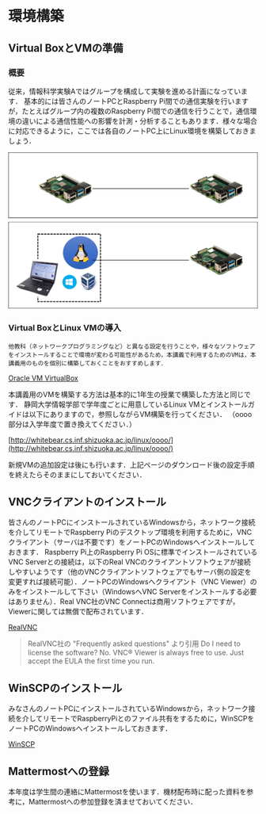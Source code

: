 # 環境構築

## Virtual BoxとVMの準備

### 概要

従来，情報科学実験Aではグループを構成して実験を進める計画になっています．
基本的には皆さんのノートPCとRaspberry Pi間での通信実験を行いますが，たとえばグループ内の複数のRaspberry Pi間での通信を行うことで，通信環境の違いによる通信性能への影響を計測・分析することもあります．様々な場合に対応できるように，ここでは各自のノートPC上にLinux環境を構築しておきましょう．

![vm-raspi.jpeg](../../images/preparation/vm-raspi.jpeg)

### Virtual BoxとLinux VMの導入

```{important}
他教科（ネットワークプログラミングなど）と異なる設定を行うことや，様々なソフトウェアをインストールすることで環境が変わる可能性があるため，本講義で利用するためのVMは，本講義用のものを個別に構築しておくことをおすすめします．
```

[Oracle VM VirtualBox](https://www.virtualbox.org/wiki/Downloads)

本講義用のVMを構築する方法は基本的に1年生の授業で構築した方法と同じです．
静岡大学情報学部で学年度ごとに用意しているLinux VMとインストールガイドは以下にありますので，参照しながらVM構築を行ってください．
（oooo部分は入学年度で置き換えてください．）

[http://whitebear.cs.inf.shizuoka.ac.jp/linux/oooo/](http://whitebear.cs.inf.shizuoka.ac.jp/linux/oooo/)

新規VMの追加設定は後にも行います．上記ページのダウンロード後の設定手順を終えたらそのままにしておいてください．

## VNCクライアントのインストール

皆さんのノートPCにインストールされているWindowsから，ネットワーク接続を介してリモートでRaspberry Piのデスクトップ環境を利用するために，VNCクライアント（サーバは不要です）をノートPCのWindowsへインストールしておきます．
Raspberry Pi上のRaspberry Pi OSに標準でインストールされているVNC Serverとの接続は，以下のReal VNCのクライアントソフトウェアが接続しやすいようです（他のVNCクライアントソフトウェアでもサーバ側の設定を変更すれば接続可能）．ノートPCのWindowsへクライアント（VNC Viewer）のみをインストールして下さい（WindowsへVNC Serverをインストールする必要はありません）．Real VNC社のVNC Connectは商用ソフトウェアですが，Viewerに関しては無償で配布されています．

[RealVNC](https://www.realvnc.com/en/connect/download/viewer/windows/)

> RealVNC社の "Frequently asked questions" より引用
> Do I need to license the software?
> No. VNC® Viewer is always free to use. Just accept the EULA the first time you run.

## WinSCPのインストール

みなさんのノートPCにインストールされているWindowsから，ネットワーク接続を介してリモートでRaspberryPiとのファイル共有をするために，WinSCPをノートPCのWindowsへインストールしておきます．

[WinSCP](https://winscp.net/eng/download.php)

## Mattermostへの登録

本年度は学生間の連絡にMattermostを使います．機材配布時に配った資料を参考に，Mattermostへの参加登録を済ませておいてください．
